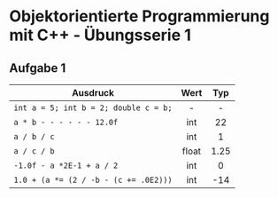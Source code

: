 # Objektorientierte Programmierung mit C++  - Übungsserie 1

## Aufgabe 1

| Ausdruck                              | Wert  | Typ  |
| ------------------------------------- | :---: | :--: |
| `int a = 5; int b = 2; double c = b;` |   -   |  -   |
| `a * b - - - - - - 12.0f`             |  int  |  22  |
| `a / b / c`                           |  int  |  1   |
| `a / c / b`                           | float | 1.25 |
| `-1.0f - a *2E-1 + a / 2`             |  int  |  0   |
| `1.0 + (a *= (2 / -b - (c += .0E2)))` |  int  | -14  |

